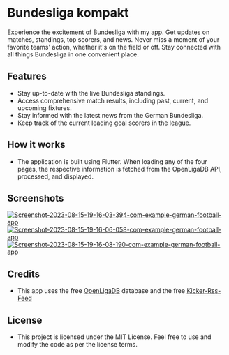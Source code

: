 # Bundesliga kompakt

Experience the excitement of Bundesliga with my app. Get updates on matches, standings, top scorers, and news. Never miss a moment of your favorite teams' action, whether it's on the field or off. Stay connected with all things Bundesliga in one convenient place.

## Features

- Stay up-to-date with the live Bundesliga standings.
- Access comprehensive match results, including past, current, and upcoming fixtures.
- Stay informed with the latest news from the German Bundesliga.
- Keep track of the current leading goal scorers in the league.

## How it works

- The application is built using Flutter. When loading any of the four pages, the respective information is fetched from the OpenLigaDB API, processed, and displayed.

## Screenshots
<a href="https://postimg.cc/5Y02JnST" target="_blank"><img src="https://i.postimg.cc/5Y02JnST/Screenshot-2023-08-15-19-16-03-394-com-example-german-football-app.jpg" alt="Screenshot-2023-08-15-19-16-03-394-com-example-german-football-app"/></a> <a href="https://postimg.cc/FfGHw230" target="_blank"><img src="https://i.postimg.cc/FfGHw230/Screenshot-2023-08-15-19-16-06-058-com-example-german-football-app.jpg" alt="Screenshot-2023-08-15-19-16-06-058-com-example-german-football-app"/></a> <a href="https://postimg.cc/HchskXSx" target="_blank"><img src="https://i.postimg.cc/HchskXSx/Screenshot-2023-08-15-19-16-08-190-com-example-german-football-app.jpg" alt="Screenshot-2023-08-15-19-16-08-190-com-example-german-football-app"/></a> 

## Credits 
- This app uses the free [OpenLigaDB](https://www.openligadb.de/) database and the free [Kicker-Rss-Feed](https://www.kicker.de/mit_rss_immer_informiert-371919/artikel)


## License 

- This project is licensed under the MIT License. Feel free to use and modify the code as per the license terms.
